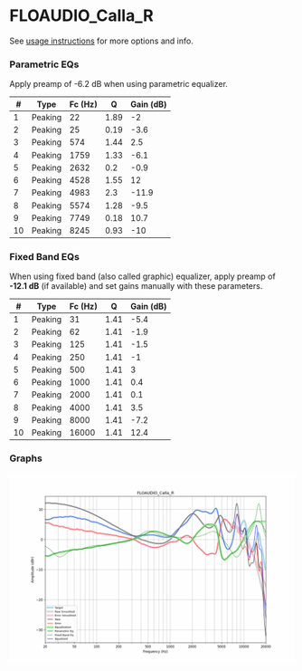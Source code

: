 # FLOAUDIO_Calla_R
See [usage instructions](https://github.com/jaakkopasanen/AutoEq#usage) for more options and info.

### Parametric EQs
Apply preamp of -6.2 dB when using parametric equalizer.

|   # | Type    |   Fc (Hz) |    Q |   Gain (dB) |
|-----|---------|-----------|------|-------------|
|   1 | Peaking |        22 | 1.89 |        -2   |
|   2 | Peaking |        25 | 0.19 |        -3.6 |
|   3 | Peaking |       574 | 1.44 |         2.5 |
|   4 | Peaking |      1759 | 1.33 |        -6.1 |
|   5 | Peaking |      2632 | 0.2  |        -0.9 |
|   6 | Peaking |      4528 | 1.55 |        12   |
|   7 | Peaking |      4983 | 2.3  |       -11.9 |
|   8 | Peaking |      5574 | 1.28 |        -9.5 |
|   9 | Peaking |      7749 | 0.18 |        10.7 |
|  10 | Peaking |      8245 | 0.93 |       -10   |

### Fixed Band EQs
When using fixed band (also called graphic) equalizer, apply preamp of **-12.1 dB** (if available) and set gains manually with these parameters.

|   # | Type    |   Fc (Hz) |    Q |   Gain (dB) |
|-----|---------|-----------|------|-------------|
|   1 | Peaking |        31 | 1.41 |        -5.4 |
|   2 | Peaking |        62 | 1.41 |        -1.9 |
|   3 | Peaking |       125 | 1.41 |        -1.5 |
|   4 | Peaking |       250 | 1.41 |        -1   |
|   5 | Peaking |       500 | 1.41 |         3   |
|   6 | Peaking |      1000 | 1.41 |         0.4 |
|   7 | Peaking |      2000 | 1.41 |         0.1 |
|   8 | Peaking |      4000 | 1.41 |         3.5 |
|   9 | Peaking |      8000 | 1.41 |        -7.2 |
|  10 | Peaking |     16000 | 1.41 |        12.4 |

### Graphs
![](./FLOAUDIO_Calla_R.png)
